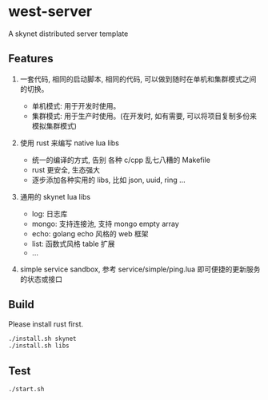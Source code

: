 # west-server
A skynet distributed server template

## Features
1. 一套代码, 相同的启动脚本, 相同的代码, 可以做到随时在单机和集群模式之间的切换。
    * 单机模式: 用于开发时使用。
    * 集群模式: 用于生产时使用。(在开发时, 如有需要, 可以将项目复制多份来模拟集群模式)

2. 使用 rust 来编写 native lua libs
    * 统一的编译的方式, 告别 各种 c/cpp 乱七八糟的 Makefile
    * rust 更安全, 生态强大
    * 逐步添加各种实用的 libs, 比如 json, uuid, ring ...

3. 通用的 skynet lua libs 
    * log: 日志库
    * mongo: 支持连接池, 支持 mongo empty array
    * echo: golang echo 风格的 web 框架
    * list: 函数式风格 table 扩展
    * ...

4. simple service sandbox, 参考 service/simple/ping.lua 即可便捷的更新服务的状态或接口

## Build
Please install rust first.
```bash
./install.sh skynet
./install.sh libs
```

## Test
```bash
./start.sh
```